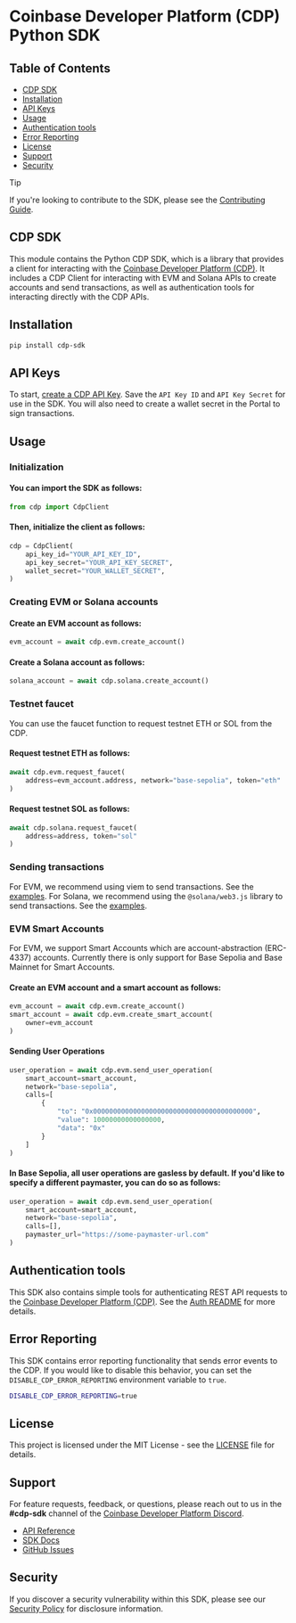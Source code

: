 # Coinbase Developer Platform (CDP) Python SDK

## Table of Contents

- [CDP SDK](#cdp-sdk)
- [Installation](#installation)
- [API Keys](#api-keys)
- [Usage](#usage)
- [Authentication tools](#authentication-tools)
- [Error Reporting](#error-reporting)
- [License](#license)
- [Support](#support)
- [Security](#security)

> [!TIP]
> If you're looking to contribute to the SDK, please see the [Contributing Guide](https://github.com/coinbase/cdp-sdk/blob/main/python/CONTRIBUTING.md).

## CDP SDK

This module contains the Python CDP SDK, which is a library that provides a client for interacting with the [Coinbase Developer Platform (CDP)](https://docs.cdp.coinbase.com/). It includes a CDP Client for interacting with EVM and Solana APIs to create accounts and send transactions, as well as authentication tools for interacting directly with the CDP APIs.

## Installation

```bash
pip install cdp-sdk
```

## API Keys

To start, [create a CDP API Key](https://portal.cdp.coinbase.com/access/api). Save the `API Key ID` and `API Key Secret` for use in the SDK. You will also need to create a wallet secret in the Portal to sign transactions.

## Usage

### Initialization

#### You can import the SDK as follows:

```python
from cdp import CdpClient
```

#### Then, initialize the client as follows:

```python
cdp = CdpClient(
    api_key_id="YOUR_API_KEY_ID",
    api_key_secret="YOUR_API_KEY_SECRET",
    wallet_secret="YOUR_WALLET_SECRET",
)
```

### Creating EVM or Solana accounts

#### Create an EVM account as follows:

```python
evm_account = await cdp.evm.create_account()
```

#### Create a Solana account as follows:

```python
solana_account = await cdp.solana.create_account()
```

### Testnet faucet

You can use the faucet function to request testnet ETH or SOL from the CDP.

#### Request testnet ETH as follows:

```python
await cdp.evm.request_faucet(
    address=evm_account.address, network="base-sepolia", token="eth"
)
```

#### Request testnet SOL as follows:

```python
await cdp.solana.request_faucet(
    address=address, token="sol"
)
```

### Sending transactions

For EVM, we recommend using viem to send transactions. See the [examples](https://github.com/coinbase/cdp-sdk/tree/main/python/cdp/examples/send_evm_tx.py).
For Solana, we recommend using the `@solana/web3.js` library to send transactions. See the [examples](https://github.com/coinbase/cdp-sdk/tree/main/python/cdp/examples/send_sol_tx.py).

### EVM Smart Accounts

For EVM, we support Smart Accounts which are account-abstraction (ERC-4337) accounts. Currently there is only support for Base Sepolia and Base Mainnet for Smart Accounts.

#### Create an EVM account and a smart account as follows:

```python
evm_account = await cdp.evm.create_account()
smart_account = await cdp.evm.create_smart_account(
    owner=evm_account
)
```

#### Sending User Operations

```python
user_operation = await cdp.evm.send_user_operation(
    smart_account=smart_account,
    network="base-sepolia",
    calls=[
        {
            "to": "0x0000000000000000000000000000000000000000",
            "value": 10000000000000000,
            "data": "0x"
        }
    ]
)
```

#### In Base Sepolia, all user operations are gasless by default. If you'd like to specify a different paymaster, you can do so as follows:

```python
user_operation = await cdp.evm.send_user_operation(
    smart_account=smart_account,
    network="base-sepolia",
    calls=[],
    paymaster_url="https://some-paymaster-url.com"
)
```

## Authentication tools

This SDK also contains simple tools for authenticating REST API requests to the [Coinbase Developer Platform (CDP)](https://docs.cdp.coinbase.com/). See the [Auth README](cdp/auth/README.md) for more details.

## Error Reporting

This SDK contains error reporting functionality that sends error events to the CDP. If you would like to disable this behavior, you can set the `DISABLE_CDP_ERROR_REPORTING` environment variable to `true`.

```bash
DISABLE_CDP_ERROR_REPORTING=true
```

## License

This project is licensed under the MIT License - see the [LICENSE](https://github.com/coinbase/cdp-sdk/tree/main/LICENSE.md) file for details.

## Support

For feature requests, feedback, or questions, please reach out to us in the
**#cdp-sdk** channel of the [Coinbase Developer Platform Discord](https://discord.com/invite/cdp).

- [API Reference](https://docs.cdp.coinbase.com/api-v2/docs/welcome)
- [SDK Docs](https://coinbase.github.io/cdp-sdk/python)
- [GitHub Issues](https://github.com/coinbase/cdp-sdk/issues)

## Security

If you discover a security vulnerability within this SDK, please see our [Security Policy](https://github.com/coinbase/cdp-sdk/tree/main/SECURITY.md) for disclosure information.

